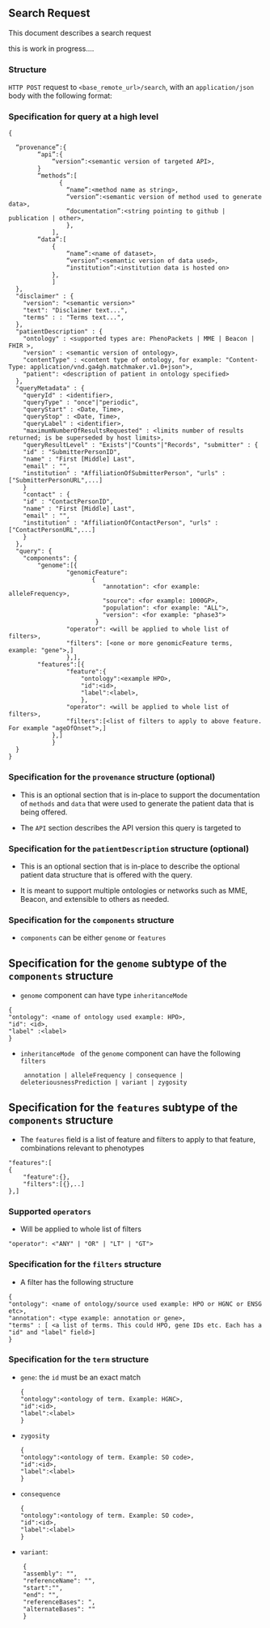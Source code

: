 ## Search Request

This document describes a search request

this is work in progress....

### Structure

`HTTP POST` request to `<base_remote_url>/search`, with an `application/json` body with the following format:

### Specification for query at a high level

```
{

  “provenance”:{
		“api”:{
			“version”:<semantic version of targeted API>,
		}	
		“methods”:[
			  {
				“name”:<method name as string>,
				“version”:<semantic version of method used to generate data>,
				“documentation”:<string pointing to github | publication | other>,
			    },
			],
		“data”:[
			{
				“name”:<name of dataset>,
				“version”:<semantic version of data used>,
				“institution”:<institution data is hosted on>	
			},
			]
  },
  "disclaimer" : {
  	"version": "<semantic version>"
  	"text": "Disclaimer text...",
  	"terms" : : "Terms text...",
  },
  "patientDescription" : {
	"ontology" : <supported types are: PhenoPackets | MME | Beacon | FHIR >,
	"version" : <semantic version of ontology>,
	"contentType" : <content type of ontology, for example: "Content-Type: application/vnd.ga4gh.matchmaker.v1.0+json">, 
	"patient": <description of patient in ontology specified>
  },
  "queryMetadata" : {
	"queryId" : <identifier>,
	"queryType" : "once"|"periodic",
	"queryStart" : <Date, Time>,
	"queryStop" : <Date, Time>,
	"queryLabel" : <identifier>,
	"maximumNumberOfResultsRequested" : <limits number of results returned; is be superseded by host limits>,
	"queryResultLevel" : "Exists"|"Counts"|"Records", "submitter" : {
	"id" : "SubmitterPersonID",
	"name" : "First [Middle] Last",
	"email" : "",
	"institution" : "AffiliationOfSubmitterPerson", "urls" : ["SubmitterPersonURL",...]
	}
	"contact" : {
	"id" : "ContactPersonID",
	"name" : "First [Middle] Last",
	"email" : "",
	"institution" : "AffiliationOfContactPerson", "urls" : ["ContactPersonURL",...]
	}
  },
  "query": {
    "components": { 
		"genome":[{
				"genomicFeature": 
					   {
					      "annotation": <for example: alleleFrequency>,
					      "source": <for example: 1000GP>,
					      "population": <for example: "ALL">,
					      "version": <for example: "phase3">
					    }
				"operator": <will be applied to whole list of filters>,
				"filters": [<one or more genomicFeature terms, example: "gene">,]
				},],
		"features":[{
				"feature":{ 	
					"ontology":<example HPO>,
					"id":<id>,
					"label":<label>,
					},
				"operator": <will be applied to whole list of filters>,
				"filters":[<list of filters to apply to above feature. For example "ageOfOnset">,]
			},]
    		}
  }
}
```

### Specification for the `provenance` structure (optional)

* This is an optional section that is in-place to support the documentation of `methods` and `data` that were used to generate the patient data that is being offered.

* The `API` section describes the API version this query is targeted to

### Specification for the `patientDescription` structure  (optional)

* This is an optional section that is in-place to describe the optional patient data structure that is offered with the query.

* It is meant to support multiple ontologies or networks such as MME, Beacon, and extensible to others as needed.


### Specification for the `components` structure

* `components` can be either `genome` or `features`

## Specification for the `genome` subtype of the `components` structure

* `genome` component can have type 
	`inheritanceMode `
 
 ```
{
"ontology": <name of ontology used example: HPO>,
"id": <id>,
"label" :<label>
}
```


* `inheritanceMode ` of the `genome` component can have the following `filters`

	` annotation | alleleFrequency | consequence | deleteriousnessPrediction | variant | zygosity`
	

## Specification for the `features` subtype of the `components` structure

* The `features` field is a list of feature and filters to apply to that feature, combinations relevant to phenotypes
```
"features":[
{
	"feature":{},
	"filters":[{},..]
},]
```

### Supported `operators`

* Will be applied to whole list of filters

```
"operator": <"ANY" | "OR" | "LT" | "GT">
```


### Specification for the `filters` structure

 * A filter has the following structure
 
 ```
{
"ontology": <name of ontology/source used example: HPO or HGNC or ENSG etc>,
"annotation": <type example: annotation or gene>,
"terms" : [ <a list of terms. This could HPO, gene IDs etc. Each has a "id" and "label" field>]
}
 ```

### Specification for the `term` structure

* `gene`: the `id` must be an exact match
	```
	{
	"ontology":<ontology of term. Example: HGNC>,
	"id":<id>,
	"label":<label>
	}
	```
* `zygosity`
	```
	{
	"ontology":<ontology of term. Example: SO code>,
	"id":<id>,
	"label":<label>
	}
	```
* `consequence`
	```
	{
	"ontology":<ontology of term. Example: SO code>,
	"id":<id>,
	"label":<label>
	}
	```
* `variant`: 
```
	{
	"assembly": "",
	"referenceName": "",
	"start":"",
	"end": "",
	"referenceBases": ",
	"alternateBases": ""
	}
```
	

